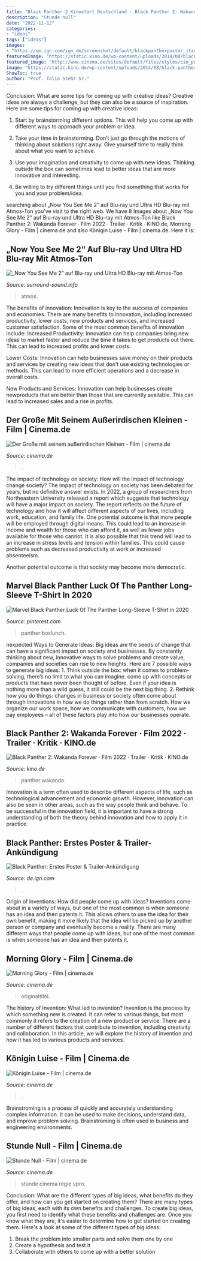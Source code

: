 ```yaml
---
title: "Black Panther 2 Kinostart Deutschland - Black Panther 2: Wakanda Forever · Film 2022 · Trailer · Kritik · Kino.de"
description: "Stunde null"
date: "2022-11-12"
categories:
- "ideas"
tags: ["ideas"]
images:
- "https://sm.ign.com/ign_de/screenshot/default/blackpantherposter_jtxs.jpg"
featuredImage: "https://static.kino.de/wp-content/uploads/2014/08/black-panther-b-rcm1200x627u.jpg"
featured_image: "http://www.cinema.de/sites/default/files/styles/cin_portrait_250/public/sync/cms3.cinema.de/imgdb/moviedb/89/062d316c9e3ec170c408fd8af70ee944.jpeg.jpg?itok=iiAGIa-_"
image: "https://static.kino.de/wp-content/uploads/2014/08/black-panther-b-rcm1200x627u.jpg"
ShowToc: true
author: "Prof. Talia Stehr Sr."
---
```



Conclusion: What are some tips for coming up with creative ideas?
Creative ideas are always a challenge, but they can also be a source of inspiration. Here are some tips for coming up with creative ideas:
1. Start by brainstorming different options. This will help you come up with different ways to approach your problem or idea.

2. Take your time in brainstorming. Don’t just go through the motions of thinking about solutions right away. Give yourself time to really think about what you want to achieve.

3. Use your imagination and creativity to come up with new ideas. Thinking outside the box can sometimes lead to better ideas that are more innovative and interesting.

4. Be willing to try different things until you find something that works for you and your problem/idea.

	

		
searching about „Now You See Me 2“ auf Blu-ray und Ultra HD Blu-ray mit Atmos-Ton you've visit to the right web. We have 8 Images about „Now You See Me 2“ auf Blu-ray und Ultra HD Blu-ray mit Atmos-Ton like Black Panther 2: Wakanda Forever · Film 2022 · Trailer · Kritik · KINO.de, Morning Glory - Film | cinema.de and also Königin Luise - Film | cinema.de. Here it is:
		
    
## „Now You See Me 2“ Auf Blu-ray Und Ultra HD Blu-ray Mit Atmos-Ton

<img loading=lazy src="https://surround-sound.info/wp-content/uploads/2016/07/817WvXtxUsL._SL1500_-1200x1200-cropped.jpg" onerror="this.onerror=null;this.src='https://tse2.mm.bing.net/th?id=OIP.ygBK9gxlXCK2tI7jRG21jgHaHa&amp;pid=15.1';" alt="„Now You See Me 2“ auf Blu-ray und Ultra HD Blu-ray mit Atmos-Ton">

_Source: surround-sound.info_

>atmos. 

	

The benefits of innovation:
Innovation is key to the success of companies and economies. There are many benefits to innovation, including increased productivity, lower costs, new products and services, and increased customer satisfaction. Some of the most common benefits of innovation include: 
Increased Productivity: Innovation can help companies bring new ideas to market faster and reduce the time it takes to get products out there. This can lead to increased profits and lower costs. 

Lower Costs: Innovation can help businesses save money on their products and services by creating new ideas that don’t use existing technologies or methods. This can lead to more efficient operations and a decrease in overall costs. 

New Products and Services: Innovation can help businesses create newproducts that are better than those that are currently available. This can lead to increased sales and a rise in profits.

    
## Der Große Mit Seinem Außerirdischen Kleinen - Film | Cinema.de

<img loading=lazy src="http://www.cinema.de/sites/default/files/styles/cin_landscape_510/public/sync/cms3.cinema.de/imgdb/video/37/6270537.png.jpg?itok=ssyV2ieb" onerror="this.onerror=null;this.src='https://tse4.mm.bing.net/th?id=OIP.T7WC4aDR7M-WIzYIFm0EjgHaE1&amp;pid=15.1';" alt="Der Große mit seinem außerirdischen Kleinen - Film | cinema.de">

_Source: cinema.de_

>. 

	

The impact of technology on society: How will the impact of technology change society?
The impact of technology on society has been debated for years, but no definitive answer exists. In 2022, a group of researchers from Northeastern University released a report which suggests that technology will have a major impact on society. The report reflects on the future of technology and how it will affect different aspects of our lives, including work, education, and family life. 
One potential outcome is that more people will be employed through digital means. This could lead to an increase in income and wealth for those who can afford it, as well as fewer jobs available for those who cannot. It is also possible that this trend will lead to an increase in stress levels and tension within families. This could cause problems such as decreased productivity at work or increased absenteeism. 

Another potential outcome is that society may become more democratic.

    
## Marvel Black Panther Luck Of The Panther Long-Sleeve T-Shirt In 2020

<img loading=lazy src="https://i.pinimg.com/originals/46/91/0a/46910a5291d137f6dfa6b9022cc0870c.jpg" onerror="this.onerror=null;this.src='https://tse4.mm.bing.net/th?id=OIP.SXdxRjJQA4-gnHVjFY26YAHaI4&amp;pid=15.1';" alt="Marvel Black Panther Luck Of The Panther Long-Sleeve T-Shirt in 2020">

_Source: pinterest.com_

>panther boxlunch. 

	

nexpected Ways to Generate Ideas:
Big ideas are the seeds of change that can have a significant impact on society and businesses. By constantly thinking about new, innovative ways to solve problems and create value, companies and societies can rise to new heights. Here are 7 possible ways to generate big ideas: 1. Think outside the box: when it comes to problem-solving, there’s no limit to what you can imagine. come up with concepts or products that have never been thought of before. Even if your idea is nothing more than a wild guess, it still could be the next big thing. 2. Rethink how you do things: changes in business or society often come about through innovations in how we do things rather than from scratch. How we organize our work space, how we communicate with customers, how we pay employees – all of these factors play into how our businesses operate.

    
## Black Panther 2: Wakanda Forever · Film 2022 · Trailer · Kritik · KINO.de

<img loading=lazy src="https://static.kino.de/wp-content/uploads/2014/08/black-panther-b-rcm1200x627u.jpg" onerror="this.onerror=null;this.src='https://tse3.mm.bing.net/th?id=OIP.1TcFPbv2Fp0DQMHAiFhN6wHaD3&amp;pid=15.1';" alt="Black Panther 2: Wakanda Forever · Film 2022 · Trailer · Kritik · KINO.de">

_Source: kino.de_

>panther wakanda. 

	

Innovation is a term often used to describe different aspects of life, such as technological advancement and economic growth. However, innovation can also be seen in other areas, such as the way people think and behave. To be successful in the innovation field, it is important to have a strong understanding of both the theory behind innovation and how to apply it in practice.

    
## Black Panther: Erstes Poster &amp; Trailer-Ankündigung

<img loading=lazy src="https://sm.ign.com/ign_de/screenshot/default/blackpantherposter_jtxs.jpg" onerror="this.onerror=null;this.src='https://tse1.mm.bing.net/th?id=OIP.WyzgvWBfdTDHab8sw4rRHgHaK9&amp;pid=15.1';" alt="Black Panther: Erstes Poster &amp; Trailer-Ankündigung">

_Source: de.ign.com_

>. 

	

Origin of inventions: How did people come up with ideas?
Inventions come about in a variety of ways, but one of the most common is when someone has an idea and then patents it. This allows others to use the idea for their own benefit, making it more likely that the idea will be picked up by another person or company and eventually become a reality. There are many different ways that people come up with ideas, but one of the most common is when someone has an idea and then patents it.

    
## Morning Glory - Film | Cinema.de

<img loading=lazy src="http://www.cinema.de/sites/default/files/styles/cin_portrait_250/public/sync/cms3.cinema.de/imgdb/import/dreams2/1070/132/6/107013263922.jpg?itok=chgAKLCm" onerror="this.onerror=null;this.src='https://tse2.mm.bing.net/th?id=OIP.ifWjfLRAI8ES6X0BuGO-BwAAAA&amp;pid=15.1';" alt="Morning Glory - Film | cinema.de">

_Source: cinema.de_

>originaltitel. 

	

The history of Invention: What led to invention?
Invention is the process by which something new is created. It can refer to various things, but most commonly it refers to the creation of a new product or service. There are a number of different factors that contribute to invention, including creativity and collaboration. In this article, we will explore the history of invention and how it has led to various products and services.

    
## Königin Luise - Film | Cinema.de

<img loading=lazy src="http://www.cinema.de/sites/default/files/styles/cin_portrait_250/public/sync/cms3.cinema.de/imgdb/moviedb/80/4ed1fb1dab5e9d937793ba269592a031.jpeg.jpg?itok=5CE53p4g" onerror="this.onerror=null;this.src='https://tse2.mm.bing.net/th?id=OIP.Q9QTdX0ExqujxI3trYrxHAAAAA&amp;pid=15.1';" alt="Königin Luise - Film | cinema.de">

_Source: cinema.de_

>. 

	

Brainstroming is a process of quickly and accurately understanding complex information. It can be used to make decisions, understand data, and improve problem solving. Brainstroming is often used in business and engineering environments.

    
## Stunde Null - Film | Cinema.de

<img loading=lazy src="http://www.cinema.de/sites/default/files/styles/cin_portrait_250/public/sync/cms3.cinema.de/imgdb/moviedb/89/062d316c9e3ec170c408fd8af70ee944.jpeg.jpg?itok=iiAGIa-_" onerror="this.onerror=null;this.src='https://tse2.mm.bing.net/th?id=OIP.cg5Aj--mOmxraVI04Z5M7wAAAA&amp;pid=15.1';" alt="Stunde Null - Film | cinema.de">

_Source: cinema.de_

>stunde cinema regie vpro. 

	

Conclusion: What are the different types of big ideas, what benefits do they offer, and how can you get started on creating them?
There are many types of big ideas, each with its own benefits and challenges. To create big ideas, you first need to identify what these benefits and challenges are. Once you know what they are, it's easier to determine how to get started on creating them. Here's a look at some of the different types of big ideas:
1. Break the problem into smaller parts and solve them one by one
2. Create a hypothesis and test it
3. Collaborate with others to come up with a better solution

